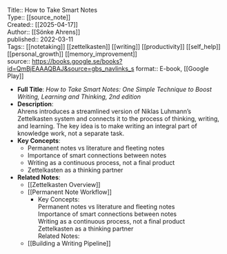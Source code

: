 Title:: How to Take Smart Notes  
Type:: [[source_note]]  
Created:: [[2025-04-17]]  
Author:: [[Sönke Ahrens]]  
published:: 2022-03-11  
Tags:: [[notetaking]] [[zettelkasten]] [[writing]] [[productivity]] [[self_help]] [[personal_growth]] [[memory_improvement]]  
source::  https://books.google.se/books?id=QmBjEAAAQBAJ&source=gbs_navlinks_s
format:: E-book, [[Google Play]]

- **Full Title**:
  *How to Take Smart Notes: One Simple Technique to Boost Writing, Learning and Thinking, 2nd edition*
- **Description**:  
  Ahrens introduces a streamlined version of Niklas Luhmann’s Zettelkasten system and connects it to the process of thinking, writing, and learning. The key idea is to make writing an integral part of knowledge work, not a separate task.
- **Key Concepts**:
	- Permanent notes vs literature and fleeting notes
	- Importance of smart connections between notes
	- Writing as a continuous process, not a final product
	- Zettelkasten as a thinking partner
- **Related Notes**:
	- [[Zettelkasten Overview]]
	- [[Permanent Note Workflow]]
		- Key Concepts:  
		  Permanent notes vs literature and fleeting notes  
		  Importance of smart connections between notes  
		  Writing as a continuous process, not a final product  
		  Zettelkasten as a thinking partner  
		  Related Notes:
	- [[Building a Writing Pipeline]]